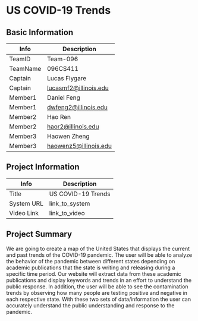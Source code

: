 # US COVID-19 Trends

## Basic Information

|   Info      |        Description     |
| ----------- | ---------------------- |
| TeamID      |        Team-096        |
| TeamName    |        096CS411        |
| Captain     |      Lucas Flygare     |
| Captain     | lucasmf2@illinois.edu  |
| Member1     |      Daniel Feng       |
| Member1     |  dwfeng2@illinois.edu  |
| Member2     |      Hao Ren
| Member2     |  haor2@illinois.edu    |
| Member3     |     Haowen Zheng     |
| Member3     |  haowenz5@illinois.edu |

## Project Information

|   Info      |        Description     |
| ----------- | ---------------------- |
|  Title      |    US COVID-19 Trends  |
| System URL  |      link_to_system    |
| Video Link  |      link_to_video     |

## Project Summary

We are going to create a map of the United States that displays the current and past trends of the COVID-19 pandemic. The user will be able to analyze the behavior of the pandemic between different states depending on academic publications that the state is writing and releasing during a specific time period. Our website will extract data from these academic publications and display keywords and trends in an effort to understand the public response. In addition, the user will be able to see the contamination trends by observing how many people are testing positive and negative in each respective state. With these two sets of data/information the user can accurately understand the public understanding and response to the pandemic.
